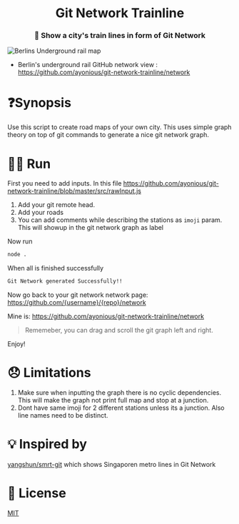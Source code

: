 <h1 align="center">Git Network Trainline</h1>
<h3 align="center">🚂 Show a city's train lines in form of Git Network</h3>

![Berlins Underground rail map](https://cdn.jsdelivr.net/gh/ayonious/git-network-trainline@master/staticresources/screenshot.2.png)

- Berlin's underground rail GitHub network view : https://github.com/ayonious/git-network-trainline/network

# ❓Synopsis

Use this script to create road maps of your own city. This uses simple graph theory on top of git commands to generate a nice git network graph.

# 🏃‍♂️ Run

First you need to add inputs. In this file https://github.com/ayonious/git-network-trainline/blob/master/src/rawInput.js

1. Add your git remote head.
2. Add your roads
3. You can add comments while describing the stations as `imoji` param. This will showup in the git network graph as label

Now run

```bash
node .
```

When all is finished successfully

```bash
Git Network generated Successfully!!
```

Now go back to your git network network page: https://github.com/{username}/{repo}/network

Mine is: https://github.com/ayonious/git-network-trainline/network

> Rememeber, you can drag and scroll the git graph left and right.

Enjoy!

# 😞 Limitations

1. Make sure when inputting the graph there is no cyclic dependencies. This will make the graph not print full map and stop at a junction.
2. Dont have same imoji for 2 different stations unless its a junction. Also line names need to be distinct.

# 💡 Inspired by

[yangshun/smrt-git](https://github.com/yangshun/smrt-git) which shows Singaporen metro lines in Git Network

# 📝 License

[MIT](https://github.com/ayonious/git-network-trainline/blob/master/LICENSE)
